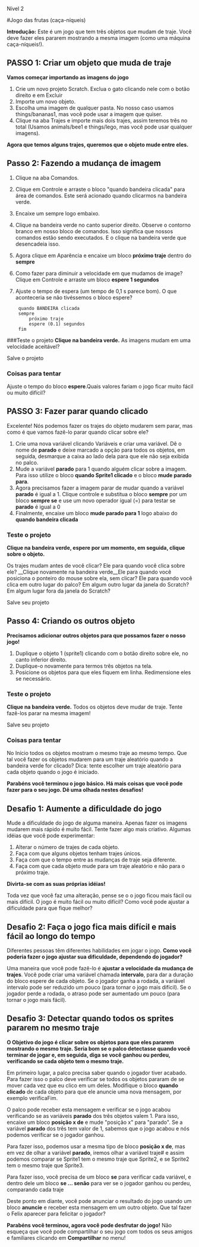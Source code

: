 Nível 2 

#Jogo das frutas (caça-níqueis)

__Introdução:__
Este é um jogo que tem três objetos que mudam de traje. Você deve fazer eles pararem mostrando a mesma imagem (como uma máquina caça-níqueis!).

## PASSO 1: Criar um objeto que muda de traje

__Vamos começar importando as imagens do jogo__

1. Crie um novo projeto Scratch. Exclua o gato clicando nele com o botão direito e em Excluir
2. Importe um novo objeto.
3. Escolha uma imagem de qualquer pasta. No nosso caso usamos things/bananas1, mas você pode
usar a imagem que quiser.
4. Clique na aba Trajes e importe mais dois trajes, assim teremos três no total
(Usamos animals/bee1 e things/lego, mas você pode usar qualquer imagens).

__Agora que temos alguns trajes, queremos que o objeto mude entre eles.__

## Passo 2: Fazendo a mudança de imagem

1. Clique na aba Comandos.
2. Clique em Controle e arraste o bloco "quando bandeira clicada" para área de comandos. Este será
acionado quando clicarmos na bandeira verde.
3. Encaixe um sempre logo embaixo.
4. Clique na bandeira verde no canto superior direito. Observe o contorno branco em nosso bloco de comandos. Isso significa que nossos comandos estão sendo executados. E o clique na bandeira verde que desencadeia isso.
5. Agora clique em Aparência e encaixe um bloco __próximo traje__ dentro do __sempre__
6. Como fazer para diminuir a velocidade em que mudamos de image? Clique em Controle e arraste um bloco __espere 1 segundos__
7. Ajuste o tempo de espera (um tempo de 0,1 s parece bom). O que aconteceria se não tivéssemos o bloco espere?

		quando BANDEIRA clicada
		sempre 
			próximo traje
			espere (0.1) segundos
		fim


###Teste o projeto
__Clique na bandeira verde.__ 
As imagens mudam em uma velocidade aceitável?

Salve o projeto

### Coisas para tentar

Ajuste o tempo do bloco __espere__.Quais valores fariam o jogo ficar muito fácil ou muito difícil?

## PASSO 3: Fazer parar quando clicado

Excelente! Nós podemos fazer os trajes do objeto mudarem sem parar, mas como é que vamos fazê-lo parar quando clicar sobre ele?

1. Crie uma nova variável clicando Variáveis ​​e criar uma variável. Dê o nome de __parado__ e deixe marcado a opção para todos os objetos, em seguida, desmarque a caixa ao lado dela para que ele não seja exibida no palco.
2. Mude a variável __parado__ para 1 quando alguém clicar sobre a imagem. Para isso utilize o bloco
__quando Sprite1 clicado__ e o bloco __mude parado para__. 
3. Agora precisamos fazer a imagem parar de mudar quando a variável __parado__ é igual a 1. Clique controle e substitua o bloco __sempre__ por um bloco __sempre se__ e use um novo operador igual (=) para testar se __parado__ é igual a 0
4. Finalmente, encaixe um bloco __mude parado para 1__ logo abaixo do __quando bandeira clicada__

### Teste o projeto
__Clique na bandeira verde, espere por um momento, em seguida, clique sobre o objeto.__ 

Os trajes mudam antes de você clicar? 
Ele para quando você clica sobre ele?
__Clique novamente na bandeira verde__Ele para quando você posiciona o ponteiro do mouse sobre ela, sem clicar? Ele para quando você clica em outro lugar do palco? Em algum outro lugar da janela do Scratch? Em algum lugar fora da janela do Scratch?

Salve seu projeto

## Passo 4: Criando os outros objeto
__Precisamos adicionar outros objetos para que possamos fazer o nosso jogo!__

1. Duplique o objeto 1 (sprite1) clicando com o botão direito sobre ele, no canto inferior direito.
2. Duplique-o novamente para termos três objetos na tela.
3. Posicione os objetos para que eles fiquem em linha. Redimensione eles se necessário.

### Teste o projeto
__Clique na bandeira verde.__ Todos os objetos deve mudar de traje. Tente fazê-los parar na mesma imagem!

Salve seu projeto

### Coisas para tentar

No Início todos os objetos mostram o mesmo traje ao mesmo tempo. Que tal você fazer os objetos mudarem para um traje aleatório quando a bandeira verde for clicado?
Dica: tente escolher um traje aleatório para cada objeto quando o jogo é iniciado.

__Parabéns você terminou o jogo básico. Há mais coisas que você pode fazer para o seu jogo. Dê uma olhada nestes desafios!__


## Desafio 1: Aumente a dificuldade do jogo

Mude a dificuldade do jogo de alguma maneira. Apenas fazer os imagens mudarem mais rápido é muito fácil. Tente fazer algo mais criativo. Algumas idéias que você pode experimentar:

1. Alterar o número de trajes de cada objeto.
2. Faça com que alguns objetos tenham trajes únicos.
3. Faça com que o tempo entre as mudanças de traje seja diferente.
4. Faça com que cada objeto mude para um traje aleatório e não para o próximo traje. 

__Divirta-se com as suas próprias idéias!__

Toda vez que você faz uma alteração, pense se o o jogo ficou mais fácil ou mais difícil. O jogo é muito fácil ou muito difícil? Como você pode ajustar a dificuldade para que fique melhor?


## Desafio 2: Faça o jogo fica mais difícil e mais fácil ao longo do tempo

Diferentes pessoas têm diferentes habilidades em jogar o jogo. __Como você poderia fazer o jogo ajustar sua dificuldade, dependendo do jogador?__

Uma maneira que você pode fazê-lo é __ajustar a velocidade da mudança de trajes__. Você pode criar uma variável chamada __intervalo__, para dar a duração do bloco espere de cada objeto. Se o jogador ganha a rodada, a variável intervalo pode ser reduzido um pouco (para tornar o jogo mais difícil). Se o jogador perde a rodada, o atraso pode ser aumentado um pouco (para tornar o jogo mais fácil).

## Desafio 3: Detectar quando todos os sprites pararem no mesmo traje

__O Objetivo do jogo é clicar sobre os objetos para que eles pararem mostrando o mesmo traje. Seria bom se o palco detectasse quando você terminar de jogar e, em seguida, diga se você ganhou ou perdeu, verificando se cada objeto tem o mesmo traje.__

Em primeiro lugar, a palco precisa saber quando o jogador tiver acabado. Para fazer isso o palco deve verificar se todos os objetos pararam de se mover cada vez que eu clico em um deles. Modifique o bloco __quando clicado__ de cada objeto para que ele anuncie uma nova mensagem, por exemplo verificaFim.

O palco pode receber esta mensagem e verificar se o jogo acabou verificando se as variáveis __parado__ dos três objetos valem 1. Para isso, encaixe um bloco __posição x de__ e mude "posição x" para "parado". Se a variável __parado__ dos três tem valor de 1, sabemos que o jogo acabou e nós podemos verificar se o jogador ganhou.

Para fazer isso, podemos usar a mesma tipo de bloco __posição x de__, mas em vez de olhar a variável __parado__, iremos olhar a variável traje# e assim podemos comparar se Sprite1 tem o mesmo traje que Sprite2, e se Sprite2 tem o mesmo traje que Sprite3.

Para fazer isso, você precisa de um bloco __se__ para verificar cada variável, e dentro dele um bloco __se ... senão__ para ver se o jogador ganhou ou perdeu, comparando cada 
traje

Deste ponto em diante, você pode anunciar o resultado do jogo usando um bloco __anuncie__ e receber esta mensagem em um outro objeto. Que tal fazer o Felix aparecer para felicitar o jogador?


__Parabéns você terminou, agora você pode desfrutar do jogo!__
Não esqueça que você pode compartilhar o seu jogo com todos os seus amigos e familiares clicando em __Compartilhar__ no menu!
